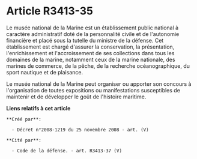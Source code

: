# Article R3413-35

Le musée national de la Marine est un établissement public national à caractère administratif doté de la personnalité civile
et de l'autonomie financière et placé sous la tutelle du ministre de la défense. Cet établissement est chargé d'assurer la
conservation, la présentation, l'enrichissement et l'accroissement de ses collections dans tous les domaines de la marine,
notamment ceux de la marine nationale, des marines de commerce, de la pêche, de la recherche océanographique, du sport
nautique et de plaisance.

Le musée national de la Marine peut organiser ou apporter son concours à l'organisation de toutes expositions ou
manifestations susceptibles de maintenir et de développer le goût de l'histoire maritime.

**Liens relatifs à cet article**

	**Créé par**:

	  - Décret n°2008-1219 du 25 novembre 2008 - art. (V)

	**Cité par**:

	  - Code de la défense. - art. R3413-37 (V)
